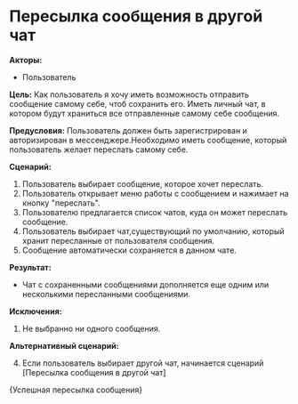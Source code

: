 # Пересылка сообщения в другой чат

**Акторы:** 

- Пользователь

**Цель:** Как пользователь я хочу иметь возможность отправить сообщение самому себе, чтоб сохранить его. Иметь личный чат, в котором будут храниться все отправленные самому себе сообщения. 

**Предусловия:** Пользователь должен быть зарегистрирован и авторизирован в мессенджере.Необходимо иметь сообщение, который пользователь желает переслать самому себе. 

**Сценарий:**

1. Пользователь выбирает сообщение, которое хочет переслать. 
2. Пользователь открывает меню работы с сообщением и нажимает на кнопку "переслать". 
3. Пользователю предлагается список чатов, куда он может переслать сообщение. 
4. Пользователь выбирает чат,существующий по умолчанию, который хранит пересланные от пользователя сообщения.
5. Сообщение автоматически сохраняется в данном чате. 

**Результат:**

- Чат с сохраненными сообщениями дополняется еще одним или несколькими пересланными сообщениями. 

**Исключения:**

1. Не выбранно ни одного сообщения. 


**Альтернативный сценарий:** 

4. Если пользователь выбирает другой чат, начинается сценарий [Пересылка сообщения в другой чат]

  {Успешная пересылка сообщения}
